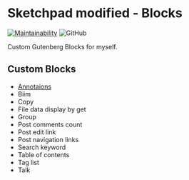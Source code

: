 # Sketchpad modified - Blocks

[![Maintainability](https://api.codeclimate.com/v1/badges/d84dcb13792856b318c6/maintainability)](https://codeclimate.com/github/Angelmaneuver/sketchpad-modified-blocks/maintainability) ![GitHub](https://img.shields.io/github/license/angelmaneuver/sketchpad-modified-blocks)

Custom Gutenberg Blocks for myself.

## Custom Blocks
 - [Annotaions](./src/annotations)
 - Biim
 - Copy
 - File data display by get
 - Group
 - Post comments count
 - Post edit link
 - Post navigation links
 - Search keyword
 - Table of contents
 - Tag list
 - Talk

